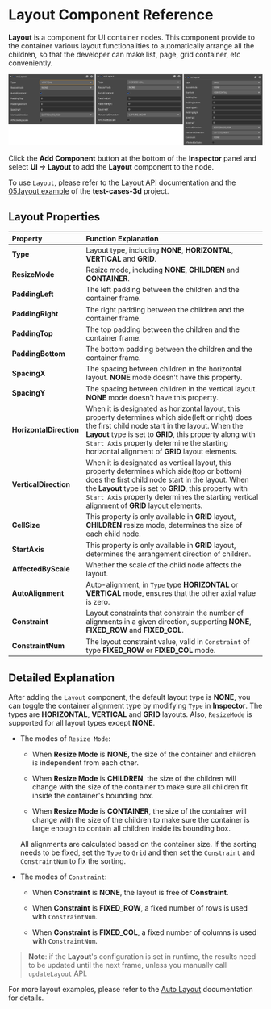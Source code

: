 # Layout Component Reference

__Layout__ is a component for UI container nodes. This component provide to the container various layout functionalities to automatically arrange all the children, so that the developer can make list, page, grid container, etc conveniently.

  ![layout](layout/layout.png)

Click the __Add Component__ button at the bottom of the __Inspector__ panel and select __UI -> Layout__ to add the __Layout__ component to the node.

To use `Layout`, please refer to the [Layout API](%__APIDOC__%/en/classes/ui.layout.html) documentation and the [05.layout example](https://github.com/cocos/cocos-test-projects/tree/v3.0/assets/cases/ui/05.layout) of the **test-cases-3d** project.

## Layout Properties

| Property           | Function Explanation      |
| :--------------         | :-----------   |
| __Type__                 | Layout type, including __NONE__, __HORIZONTAL__, __VERTICAL__ and __GRID__. |
| __ResizeMode__           | Resize mode, including __NONE__, __CHILDREN__ and __CONTAINER__. |
| __PaddingLeft__          | The left padding between the children and the container frame. |
| __PaddingRight__         | The right padding between the children and the container frame. |
| __PaddingTop__           | The top padding between the children and the container frame. |
| __PaddingBottom__        | The bottom padding between the children and the container frame. |
| __SpacingX__             | The spacing between children in the horizontal layout. __NONE__ mode doesn't have this property. |
| __SpacingY__             | The spacing between children in the vertical layout. __NONE__ mode doesn't have this property. |
| __HorizontalDirection__  | When it is designated as horizontal layout, this property determines which side(left or right) does the first child node start in the layout. When the __Layout__ type is set to __GRID__, this property along with `Start Axis` property determine the starting horizontal alignment of __GRID__ layout elements. |
| __VerticalDirection__    | When it is designated as vertical layout, this property determines which side(top or bottom) does the first child node start in the layout. When the __Layout__ type is set to __GRID__, this property with `Start Axis` property determines the starting vertical alignment of __GRID__ layout elements. |
| __CellSize__             | This property is only available in __GRID__ layout, __CHILDREN__ resize mode, determines the size of each child node. |
| __StartAxis__            | This property is only available in __GRID__ layout, determines the arrangement direction of children. |
| __AffectedByScale__      | Whether the scale of the child node affects the layout.  |
| __AutoAlignment__      | Auto-alignment, in `Type` type __HORIZONTAL__ or __VERTICAL__ mode, ensures that the other axial value is zero.  |
| __Constraint__      | Layout constraints that constrain the number of alignments in a given direction, supporting __NONE__, __FIXED_ROW__ and __FIXED_COL__.  |
| __ConstraintNum__      | The layout constraint value, valid in `Constraint` of type __FIXED_ROW__ or __FIXED_COL__ mode.  |

## Detailed Explanation

After adding the `Layout` component, the default layout type is __NONE__, you can toggle the container alignment type by modifying `Type` in **Inspector**. The types are **HORIZONTAL**, **VERTICAL** and **GRID** layouts. Also, `ResizeMode` is supported for all layout types except **NONE**.

- The modes of `Resize Mode`:

    - When __Resize Mode__ is __NONE__, the size of the container and children is independent from each other.

    - When __Resize Mode__ is __CHILDREN__, the size of the children will change with the size of the container to make sure all children fit inside the container's bounding box.

    - When __Resize Mode__ is __CONTAINER__, the size of the container will change with the size of the children to make sure the container is large enough to contain all children inside its bounding box.

    All alignments are calculated based on the container size. If the sorting needs to be fixed, set the `Type` to `Grid` and then set the `Constraint` and `ConstraintNum` to fix the sorting.

- The modes of `Constraint`:

    - When __Constraint__ is __NONE__, the layout is free of __Constraint__.

    - When __Constraint__ is __FIXED_ROW__, a fixed number of rows is used with `ConstraintNum`.

    - When __Constraint__ is __FIXED_COL__, a fixed number of columns is used with `ConstraintNum`.

> __Note__: if the __Layout__'s configuration is set in runtime, the results need to be updated until the next frame, unless you manually call `updateLayout` API.

For more layout examples, please refer to the [Auto Layout](../engine/auto-layout.md) documentation for details.
